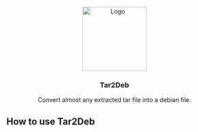 <br/>
<div align="center">
    <img src="https://upload.wikimedia.org/wikipedia/commons/e/e1/Google_Chrome_icon_%28February_2022%29.svg" alt="Logo" width="150" height="150">
  </a>

  <h3 align="center">Tar2Deb</h3>

  <p align="center">
       Convert almost any extracted tar file into a debian file.
    <br/>
</div>

## How to use Tar2Deb